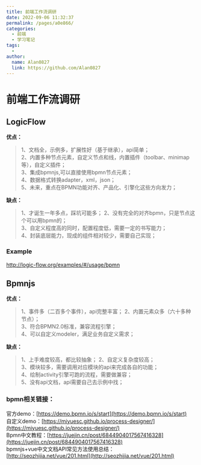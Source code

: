 ```yaml
---
title: 前端工作流调研
date: 2022-09-06 11:32:37
permalink: /pages/a0e866/
categories:
  - 前端
  - 学习笔记
tags:
  - 
author: 
  name: Alan0827
  link: https://github.com/Alan0827
---
```



# 前端工作流调研

## LogicFlow
**优点：**

>1、文档全，示例多，扩展性好（基于继承），api简单；<br>
2、内置多种节点元素，自定义节点和线，内置插件（toolbar、minimap等），自定义插件；<br>
3、集成bpmnjs,可以直接使用bpmn节点元素；<br>
4、数据格式转换adapter，xml，json；<br>
5、未来，重点在BPMN功能对齐、产品化、引擎化这些方向发力；<br>

<!-- more -->

**缺点：**
>1、才诞生一年多点，踩坑可能多；
2、没有完全的对齐bpmn，只是节点这个可以用bpmn的；<br>
3、自定义程度高的同时，配置程度低，需要一定的书写能力；<br>
4、封装底层能力，现成的组件相对较少，需要自己实现；<br>


### Example
http://logic-flow.org/examples/#/usage/bpmn

## Bpmnjs
**优点：**
>1、事件多（二百多个事件），api完整丰富；
2、内置元素众多（六十多种节点）；<br>
3、符合BPMN2.0标准，兼容流程引擎；<br>
4、可以自定义modeler，满足业务自定义需求；<br>

**缺点：**
>1、上手难度较高，都比较抽象；
2、自定义复杂度较高；<br>
3、模块较多，需要调用对应模块的api来完成各自的功能；<br>
4、绘制activity引擎可跑的流程，需要做兼容；<br>
5、没有api文档，api需要自己去示例中找；<br>

<!-- [[toc]] -->

### bpmn相关链接：
官方demo：[https://demo.bpmn.io/s/start](https://demo.bpmn.io/s/start) </br>
自定义demo：[https://miyuesc.github.io/process-designer/](https://miyuesc.github.io/process-designer/) </br>
Bpmn中文教程：[https://juejin.cn/post/6844904017567416328](https://juejin.cn/post/6844904017567416328) </br>
bpmnjs+vue中文文档API常见方法使用总结：[http://seozhijia.net/vue/201.html](http://seozhijia.net/vue/201.html)<br>


